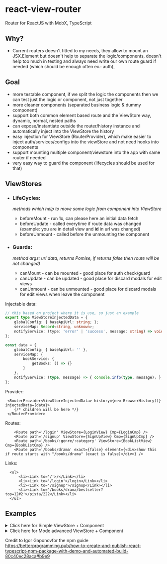 # react-view-router
Router for ReactJS with MobX, TypeScript

## Why?
- Current routers doesn't fitted to my needs, they allow to mount an JSX.Element but doesn't help to separate the logic/components, doesn't help too much in testing and always need write our own route guard if needed (which should be enough often ex.: auth),

## Goal
- more testable component, if we split the logic the components then we can test just the logic or component, not just together
- more cleaner components (separated business logic & dummy component)
- support both common element based route and the ViewStore way, dynamic, normal, nested paths
- can expose/instantiate outside the router/history instance and automatically inject into the ViewStore the history
- easy injection for ViewStore (RouterProvider), which make easier to inject auth/services/configs into the viewStore and not need hooks into components
- support mounting multiple component/viewstore into the app with same router if needed
- very easy way to guard the component (lifecycles should be used for that)

## ViewStores
  - ### LifeCycles: 
     *methods which help to move some logic from component into ViewStore*
     - beforeMount - run 1x, can please here an initial data fetch
     - beforeUpdate - called everytime if route data was changed (example: you are in detail view and **id** in url was changed)
     - beforeUnmount - called before the unmounting the component
     
  - ### Guards:
     *method args: url data, returns Pomise<boolean>, if returns false then route will be not changed)*
     - canMount - can be mounted - good place for auth check/guard
     - canUpdate - can be updated - good place for discard modals for edit views
     - canUnmount - can be unmounted - good place for discard modals for edit views when leave the component

Injectable data:
```typescript
// this based on project where it is use, so just an example
export type ViewStoreInjectedData = {
    globalConfig: { baseApiUrl: string; };
    serviceMap: Record<string, unknown>;
    notifyService: (type: 'error' | 'success', message: string) => void;
};

const data = {
    globalConfig: { baseApiUrl: '' },
    serviceMap: { 
        bookService: { 
            getBooks: () => {} 
        }
    },
    notifyService: (type, message) => { console.info(type, message); },
};
```

Provider:
```tsx
 <RouterProvider<ViewStoreInjectedData> history={new BrowserHistory()} injectedData={data}>
    {/* children will be here */}
 </RouterProvider>
 ```

Routes:
```tsx
    <Route path='/login' ViewStore={LoginView} Cmp={LoginCmp} />
    <Route path='/signup' ViewStore={SignUpView} Cmp={SignUpCmp} />
    <Route path='/books/:genre/:category' ViewStore={BookListView} Cmp={BookListCmp} />
    <Route path='/books/drama' exact={false} element={<div>show this if route starts with "/books/drama" (exact is false)</div>} />
```

Links:
```tsx
  <ul>
      <li><Link to='/'>/</Link></li>
      <li><Link to='/login'>/login</Link></li>
      <li><Link to='/signup'>/signup</Link></li>
      <li><Link to='/books/drama/bestseller?top=12#2'>/pista/222</Link></li>
  </ul>
```

## Examples

<details>
  <summary>Click here for Simple ViewStore + Component</summary>
  
    Simple view
```tsx
class SignUpView extends ViewStore implements ISignUpView {
    public onSignUp = (ev: React.FormEvent<HTMLFormElement>) => {
        ev.preventDefault();
        alert('onSubmit');
        return false;
    };
}
```

  Simple component
```tsx
const SignUpCmp = (props: { store: ISignUpView }): JSX.Element => {
    const { store } = props;
    return (
        <div>
            <h4>Sign Up</h4>
            <form onSubmit={store.onSignUp}>
                <div>
                    <input placeholder='username' type='text' />
                </div>
                <div>
                    <input placeholder='email' type='text' />
                </div>
                <div>
                    <input placeholder='password' type='password' />
                </div>
                <div>
                    <input type='checkbox' /> Agree
                </div>
                <button>Submit</button>
            </form>
        </div>
    );
};
```
</details>

<details>
  <summary>Click here for Mode advanced ViewStore + Component</summary>
    
More advanced ViewStore

```tsx
class BookListView extends ViewStore<ViewStoreInjectedData> implements IBookListView {

    @observable
    public books: Book[] = [];
    @action.bound
    public setBooks(books: Book[]) { this.books = books; }

    @observable
    public loading = false;
    @action.bound
    public setLoading(loading: boolean) { this.loading = loading; }

    constructor() {
        super();
        this.update = this.update.bind(this);
        makeObservable(this);
    }

    // called before the mount
    public beforeMount() { this.loadFromDatabase().catch(console.error); }

    // called at every update
    public beforeUpdate() { this.loadFromDatabase().catch(console.error); }

    // lets override the default update
    public update(urlData: IUrlData) {
        const oldStateWithoutHash = { ...this.props, hash: undefined };
        const newStateWithoutHash = { ...urlData, hash: undefined };

        // if there more difference then the hash, then we update normally
        if (JSON.stringify(oldStateWithoutHash) !== JSON.stringify(newStateWithoutHash)) {
            super.update(urlData);
        } else {
            // but only if the hash changed then we not reload the list
            this.setProps(urlData);
            this.render();
        }
    }

    private loadFromDatabase = async () => {
        this.setLoading(true);
        this.injectedData.notifyService('success', 'loading started');
        try {
            // wait for some random time
            await delayPromise(Math.random() * 1000 + 500);
            // generate some dummy datam, normally the injectData should contain the services for data loading
            const books = new Array(Math.round(Math.random() * 7) + 3).fill(1).map((_, idx) => ({
                id: String(idx + 1),
                title: `Book Nr #${idx + 1}`
            }));
            this.setBooks(books);
        } catch (error: unknown) {
            console.error(error);
        } finally {
            this.injectedData.notifyService('success', 'loading ended');
            this.setLoading(false);
        }
        return false;
    };
}

```

and component for the view
```tsx
interface BookListCmpProps {
    store: IBookListView;
    params: { genre: string; category: string; top: string; };
    hash?: string;
}

const BookListCmp = observer((props: BookListCmpProps): JSX.Element => {
    const { store, params, hash } = props;
    const { genre, category, top } = params;

    return (
        <div>
            <h4>Book List {top && `- top(${top})`}</h4>
            <p>Genre: {genre}</p>
            <p>Category: {category}</p>
            <ul>
                {store.loading && <h4>Loading....</h4>}
                {!store.loading && store.books.map(book => (
                    <li key={book.id} style={book.id === hash ? { backgroundColor: 'cyan' } : {}}>
                        <Link to={`/books/${genre}/${category}?top=${top || 10}#${book.id}`}>{book.title}</Link>
                    </li>
                ))}
            </ul>

            <nav>
                History
                <ul>
                    <li><Link to={`/books/history/best-seller`}>Best Seller</Link></li>
                    <li><Link to={`/books/history/recommended`}>Recommended</Link></li>
                    <li><Link to={`/books/history/cheap`}>Cheap</Link></li>
                    <li><Link to={`/books/history/ForEvents`}>For Events</Link></li>
                </ul>
            </nav>
        </div >
    );
});
```

</details>


Credit to Igor Gaponovfor the npm guide
https://betterprogramming.pub/how-to-create-and-publish-react-typescript-npm-package-with-demo-and-automated-build-80c40ec28aca#b9e9
